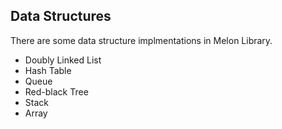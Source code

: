 ## Data Structures



There are some data structure implmentations in Melon Library.

- Doubly Linked List
- Hash Table
- Queue
- Red-black Tree
- Stack
- Array
